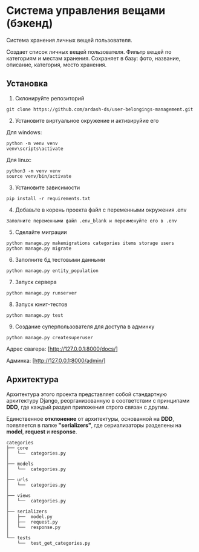 # Система управления вещами (бэкенд)

Система хранения личных вещей пользователя. 

Создает список личных вещей пользователя. Фильтр вещей по категориям и местам хранения.
Сохраняет в базу: фото, название, описание, категория, место хранения.

## Установка

1. Склонируйте репозиторий 

```
git clone https://github.com/ardash-ds/user-belongings-management.git
```

2. Установите виртуальное окружение и активируйие его


Для windows:
```
python -m venv venv
venv\scripts\activate
```

Для linux:
```
python3 -m venv venv
source venv/bin/activate
```

3. Установите зависимости

```
pip install -r requirements.txt
```

4. Добавьте в корень проекта файл с переменными окружения .env

```
Заполните переменными файл .env_blank и переименуйте его в .env
```

5. Сделайте миграции

```
python manage.py makemigrations categories items storage users
python manage.py migrate
```

6. Заполните бд тестовыми данными

```
python manage.py entity_population
```

7. Запуск сервера

```
python manage.py runserver
```

8. Запуск юнит-тестов 

```
python manage.py test
```

9. Создание суперпользователя для доступа в админку

```
python manage.py createsuperuser
```

Адрес свагера: [http://127.0.0.1:8000/docs/]

Админка: [http://127.0.0.1:8000/admin/]

## Архитектура

Архитектура этого проекта представляет собой стандартную архитектуру Django, реорганизованную в соответствии с принципами **DDD**, где каждый раздел приложения строго связан с другим.

Единственное **отклонение** от архитектуры, основанной на **DDD**, появляется в папке **"serializers"**, где сериализаторы разделены на **model**, **request** и **response**.

```
categories
├── core
│   └──  categories.py
│
├── models
│   └──  categories.py
│
├── urls
│   └──  categories.py
│
├── views
│   └──  categories.py
│ 
├── serializers
│   ├──  model.py
│   ├──  request.py
│   └──  response.py
│
└── tests
    └──  test_get_categories.py

```
